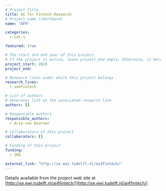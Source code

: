 ```yaml
---
# Project Title
title: AI for Fintech Research
# Project name (shorthand)
name: "AFR"

categories: 
  - cat-1

featured: true

# The start and end year of this project.
# If the project is active, leave project_end empty. Otherwise, it becomes a past project.
project_start: 2019
project_end: 

# Research lines under which this project belongs
research_lines: 
  - se4fintech

# List of authors 
# Generates list on the associated research line
authors: []

# Responsible authors
responsible_authors:
  - Arie van Deursen

# Collaborators of this project
collaborators: []

# Funding of this project
funding:
  - ING

external_link: "http://se.ewi.tudelft.nl/ai4fintech/"
---
```


Details available from the project web site at [http://se.ewi.tudelft.nl/ai4fintech/](http://se.ewi.tudelft.nl/ai4fintech/)

